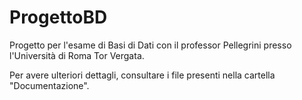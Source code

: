 # ProgettoBD

Progetto per l'esame di Basi di Dati con il professor Pellegrini presso l'Università di Roma Tor Vergata.

Per avere ulteriori dettagli, consultare i file presenti nella cartella "Documentazione".
